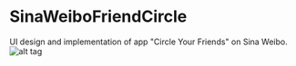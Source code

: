 SinaWeiboFriendCircle
=====================

UI design and implementation of app "Circle Your Friends" on Sina Weibo.
![alt tag](https://raw.github.com/BigTiannn/SinaWeiboFriendCircle/master/sina_app_sample.png)
